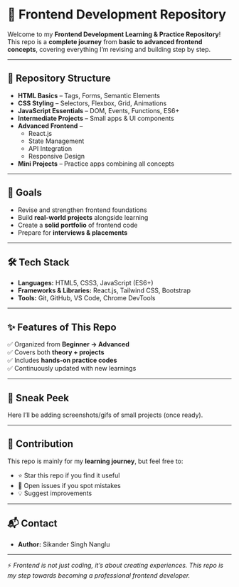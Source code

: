# 🚀 Frontend Development Repository  

Welcome to my **Frontend Development Learning & Practice Repository**!  
This repo is a **complete journey** from **basic to advanced frontend concepts**, covering everything I’m revising and building step by step.  

---

## 📂 Repository Structure  

- **HTML Basics** – Tags, Forms, Semantic Elements  
- **CSS Styling** – Selectors, Flexbox, Grid, Animations  
- **JavaScript Essentials** – DOM, Events, Functions, ES6+  
- **Intermediate Projects** – Small apps & UI components  
- **Advanced Frontend** –  
  - React.js  
  - State Management  
  - API Integration  
  - Responsive Design  
- **Mini Projects** – Practice apps combining all concepts  

---

## 🎯 Goals  

- Revise and strengthen frontend foundations  
- Build **real-world projects** alongside learning  
- Create a **solid portfolio** of frontend code  
- Prepare for **interviews & placements**  

---

## 🛠️ Tech Stack  

- **Languages:** HTML5, CSS3, JavaScript (ES6+)  
- **Frameworks & Libraries:** React.js, Tailwind CSS, Bootstrap  
- **Tools:** Git, GitHub, VS Code, Chrome DevTools  

---

## ✨ Features of This Repo  

✅ Organized from **Beginner → Advanced**  
✅ Covers both **theory + projects**  
✅ Includes **hands-on practice codes**  
✅ Continuously updated with new learnings  

---

## 📸 Sneak Peek  

Here I’ll be adding screenshots/gifs of small projects (once ready).  

---

## 🤝 Contribution  

This repo is mainly for my **learning journey**, but feel free to:  
- ⭐ Star this repo if you find it useful  
- 🐛 Open issues if you spot mistakes  
- 💡 Suggest improvements  

---

## 📬 Contact  

- **Author:** Sikander Singh Nanglu  

---

⚡ *Frontend is not just coding, it’s about creating experiences. This repo is my step towards becoming a professional frontend developer.*  
